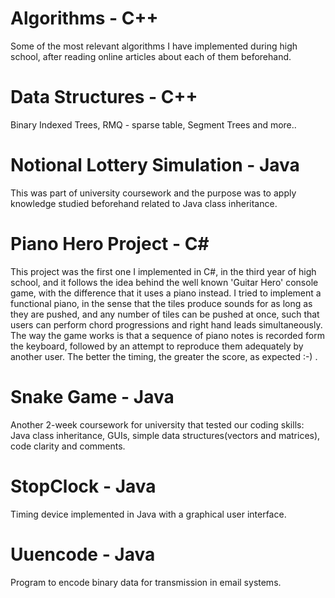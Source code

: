 # Algorithms - C++
Some of the most relevant algorithms I have implemented during high school, after reading online articles about each of them beforehand.
# Data Structures - C++ 
Binary Indexed Trees, RMQ - sparse table, Segment Trees and more..
# Notional Lottery Simulation - Java
This was part of university coursework and the purpose was to apply knowledge studied beforehand related to Java class inheritance.
# Piano Hero Project - C#
This project was the first one I implemented in C#, in the third year of high school, and it follows the idea behind the well known 'Guitar Hero' console game, with the difference that it uses a piano instead. I tried to implement a functional piano, in the sense that the tiles produce sounds for as long as they are pushed, and any number of tiles can be pushed at once, such that users can perform chord progressions and right hand leads simultaneously. The way the game works is that a sequence of piano notes is recorded form the keyboard, followed by an attempt to reproduce them adequately by another user. The better the timing, the greater the score, as expected :-) .
# Snake Game - Java
Another 2-week coursework for university that tested our coding skills: Java class inheritance, GUIs, simple data structures(vectors and matrices), code clarity and comments.
# StopClock - Java
Timing device implemented in Java with a graphical user interface.
# Uuencode - Java
Program to encode binary data for transmission in email systems.
